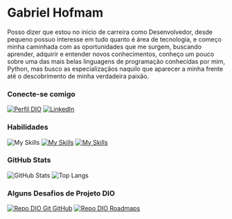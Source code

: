 # Gabriel Hofmam
Posso dizer que estou no inicio de carreira como Desenvolvedor, desde pequeno possuo interesse em tudo quanto é área de tecnologia, e começo minha caminhada com as oportunidades que me surgem, buscando aprender, adquirir e entender novos conhecimentos, conheço um pouco sobre uma das mais belas linguagens de programação conhecidas por mim, Python, mas busco as especializaçãos naquilo que aparecer a minha frente até o descobrimento de minha verdadeira paixão.


### Conecte-se comigo
[![Perfil DIO](https://img.shields.io/badge/-Meu%20Perfil%20na%20DIO-30A3DC?style=for-the-badge)](https://www.dio.me/users/hofmambi)
[![LinkedIn](https://img.shields.io/badge/-LinkedIn-000?style=for-the-badge&logo=linkedin&logoColor=30a3DC)](https://www.linkedin.com/in/gabriel-hofmam-0046021b6/)


### Habilidades

![My Skills](https://skillicons.dev/icons?i=py,photoshop) 
[![My Skills](https://skillicons.dev/icons?i=git)](https://git-scm.com/doc)
[![My Skills](https://skillicons.dev/icons?i=github)](https://docs.github.com/)




### GitHub Stats
![GitHub Stats](https://github-readme-stats.vercel.app/api?username=Hofmam&theme=transparent&bg_color=000&border_color=000&show_icons=true&icon_color=30A3DC&title_color=E9gD5F&text_color=fff)
![Top Langs](https://github-readme-stats-git-masterrstaa-rickstaa.vercel.app/api/top-langs/?username=Hofmam&layout=compact&bg_color=000&border_color=30A3DC&title_color=E9g4D5F&text_color=FFF)

### Alguns Desafios de Projeto DIO
[![Repo DIO Git GitHub](https://github-readme-stats.vercel.app/api/pin/?username=elidianaandrade&repo=dio-lab-open-source&bg_color=000&border_color=30A3DC&show_icons=true&icon_color=30A3DC&title_color=E94D5F&text_color=FFF)](https://github.com/elidianaandrade/dio-lab-open-source)
[![Repo DIO Roadmaps](https://github-readme-stats.vercel.app/api/pin/?username=digitalinnovationone&repo=roadmaps&bg_color=000&border_color=30A3DC&show_icons=true&icon_color=30A3DC&title_color=E94D5F&text_color=FFF)](https://github.com/digitalinnovationone/roadmaps)

